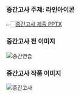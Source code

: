 ### 중간고사 주제: 라인아이콘 
👉🏻[중간고사 제출 PPTX](https://docs.google.com/presentation/d/1NQ_IrXmytYB4M-Q4RYBeqE-tYWBfGgXC/edit?usp=drivesdk&ouid=113462809041377381344&rtpof=true&sd=true)  
  
### 중간고사 전 이미지 
![중간연습](https://a-study.vercel.app/markdown/대학1-2학기/Image/6주차-라인아이콘.png)  
  
### 중간고사 작품 이미지 
![중간고사](https://a-study.vercel.app/markdown/대학1-2학기/Image/lineicon.png)  
